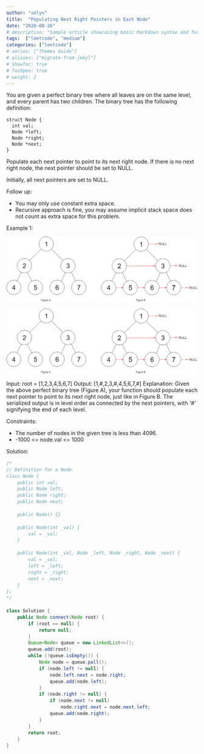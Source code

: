 ```yaml
---
author: "volyx"
title:  "Populating Next Right Pointers in Each Node"
date: "2020-08-26"
# description: "Sample article showcasing basic Markdown syntax and formatting for HTML elements."
tags:  ["leetcode", "medium"]
categories: ["leetcode"]
# series: ["Themes Guide"]
# aliases: ["migrate-from-jekyl"]
# ShowToc: true
# TocOpen: true
# weight: 2
---
```


You are given a perfect binary tree where all leaves are on the same level, and every parent has two children. The binary tree has the following definition:

```cplusplus
struct Node {
  int val;
  Node *left;
  Node *right;
  Node *next;
}
```

Populate each next pointer to point to its next right node. If there is no next right node, the next pointer should be set to NULL.

Initially, all next pointers are set to NULL.

Follow up:

- You may only use constant extra space.
- Recursive approach is fine, you may assume implicit stack space does not count as extra space for this problem.

Example 1:

![ex1](/images/2020-08-26-ex1.png)

![ex2](/images/2020-08-26-ex2.png)

Input: root = [1,2,3,4,5,6,7]
Output: [1,#,2,3,#,4,5,6,7,#]
Explanation: Given the above perfect binary tree (Figure A), your function should populate each next pointer to point to its next right node, just like in Figure B. The serialized output is in level order as connected by the next pointers, with '#' signifying the end of each level.

Constraints:

- The number of nodes in the given tree is less than 4096.
- -1000 <= node.val <= 1000

Solution:

```java
/*
// Definition for a Node.
class Node {
    public int val;
    public Node left;
    public Node right;
    public Node next;

    public Node() {}

    public Node(int _val) {
        val = _val;
    }

    public Node(int _val, Node _left, Node _right, Node _next) {
        val = _val;
        left = _left;
        right = _right;
        next = _next;
    }
};
*/

class Solution {
    public Node connect(Node root) {
        if (root == null) {
            return null;
        }
        Queue<Node> queue = new LinkedList<>();
        queue.add(root);
        while (!queue.isEmpty()) {
            Node node = queue.poll();
            if (node.left != null) {
                node.left.next = node.right;
                queue.add(node.left);
            }
            if (node.right != null) {
                if (node.next != null)
                    node.right.next = node.next.left;
                queue.add(node.right);
            }
        }
        return root;
    }
}
